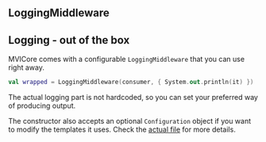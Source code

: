 ## LoggingMiddleware

## Logging - out of the box

MVICore comes with a configurable `LoggingMiddleware` that you can use right away.

```kotlin
val wrapped = LoggingMiddleware(consumer, { System.out.println(it) })
```

The actual logging part is not hardcoded, so you can set your preferred way of producing output.

The constructor also accepts an optional `Configuration` object if you want to modify the templates it uses. Check the [actual file](https://github.com/badoo/MVICore/blob/master/mvicore/src/main/java/com/badoo/mvicore/consumer/middleware/LoggingMiddleware.kt) for more details.
